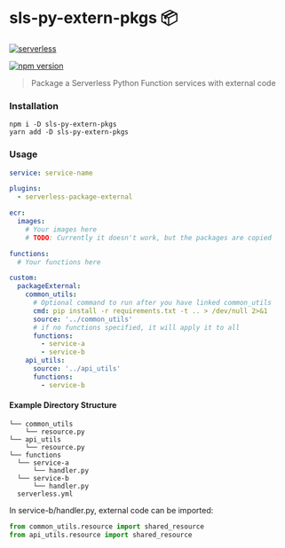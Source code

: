 # sls-py-extern-pkgs 📦

[![serverless](http://public.serverless.com/badges/v3.svg)](http://www.serverless.com)
<!-- [![semantic-release](https://img.shields.io/badge/%20%20%F0%9F%93%A6%F0%9F%9A%80-semantic--release-e10079.svg)](https://github.com/semantic-release/semantic-release) -->
[![npm version](https://badge.fury.io/js/sls-py-extern-pkgs.svg)](https://badge.fury.io/js/sls-py-extern-pkgs)

> Package a Serverless Python Function services with external code

### Installation
```
npm i -D sls-py-extern-pkgs
yarn add -D sls-py-extern-pkgs
```

### Usage

```yml
service: service-name

plugins:
  - serverless-package-external

ecr:
  images:
    # Your images here
    # TODO: Currently it doesn't work, but the packages are copied

functions:
  # Your functions here

custom:
  packageExternal:
    common_utils:
      # Optional command to run after you have linked common_utils
      cmd: pip install -r requirements.txt -t .. > /dev/null 2>&1
      source: '../common_utils'
      # if no functions specified, it will apply it to all
      functions:
        - service-a
        - service-b
    api_utils:
      source: '../api_utils'
      functions:
        - service-b
```

#### Example Directory Structure

```
└── common_utils
    └── resource.py
└── api_utils
    └── resource.py
└── functions
  └── service-a
      └── handler.py
  └── service-b
      └── handler.py
  serverless.yml
```

In service-b/handler.py, external code can be imported:
```py
from common_utils.resource import shared_resource
from api_utils.resource import shared_resource
```
